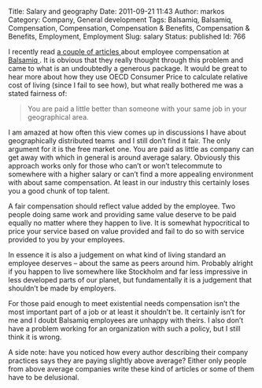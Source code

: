 Title: Salary and geography
Date: 2011-09-21 11:43
Author: markos
Category: Company, General development
Tags: Balsamiq, Balsamiq, Compensation, Compensation, Compensation &amp; Benefits, Compensation &amp; Benefits, Employment, Employment
Slug: salary
Status: published
Id: 766

<html>
 <body>
  <div>
   <p>
    I recently read
    <a href="http://blogs.balsamiq.com/team/2011/09/12/salary/" title="Link to article about salary">
     a couple
    </a>
    <a href="http://blogs.balsamiq.com/team/2011/09/12/profitsharing/" title="Link to article about profit sharing">
     of articles
    </a>
    about employee compensation at
    <a class="zem_slink" href="http://www.balsamiq.com/" rel="homepage" title="Balsamiq">
     Balsamiq
    </a>
    . It is obvious that they really thought through this problem and came to what is an undoubtedly a generous package. It would be great to hear more about how they use OECD Consumer Price to calculate relative cost of living (since I fail to see how), but what really bothered me was a stated fairness of:
   </p>
   <blockquote cite="http://blogs.balsamiq.com/team/2011/09/12/salary/">
    <p>
     You are paid a little better than someone with your same job in your geographical area.
    </p>
   </blockquote>
   <p>
    I am amazed at how often this view comes up in discussions I have about geographically distributed teams  and I still don’t find it fair. The only argument for it is the free market one. You are paid as little as company can get away with which in general is around average salary. Obviously this approach works only for those who can’t or won’t telecommute to somewhere with a higher salary or can’t find a more appealing environment with about same compensation. At least in our industry this certainly loses you a good chunk of top talent.
   </p>
   <p>
    A fair compensation should reflect value added by the employee. Two people doing same work and providing same value deserve to be paid equally no matter where they happen to live. It is somewhat hypocritical to price your service based on value provided and fail to do so with service provided to you by your employees.
   </p>
   <p>
    In essence it is also a judgement on what kind of living standard an employee deserves – about the same as peers around him. Probably alright if you happen to live somewhere like Stockholm and far less impressive in less developed parts of our planet, but fundamentally it is a judgement that shouldn’t be made by employers.
   </p>
   <p>
    For those paid enough to meet existential needs compensation isn’t the most important part of a job or at least it shouldn’t be. It certainly isn’t for me and I doubt Balsamiq employees are unhappy with theirs. I also don’t have a problem working for an organization with such a policy, but I still think it is wrong.
   </p>
   <p>
    A side note: have you noticed how every author describing their company practices says they are paying slightly above average? Either only people from above average companies write these kind of articles or some of them have to be delusional.
   </p>
   <div class="zemanta-pixie">
    <img alt="" class="zemanta-pixie-img" src="http://img.zemanta.com/pixy.gif?x-id=5d180352-0346-4276-be3b-2b4bf818c65a"/>
   </div>
  </div>
 </body>
</html>